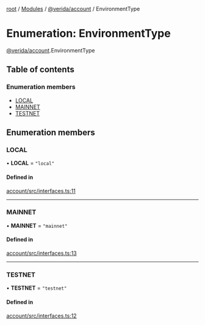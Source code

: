 [root](../README.md) / [Modules](../modules.md) / [@verida/account](../modules/verida_account.md) / EnvironmentType

# Enumeration: EnvironmentType

[@verida/account](../modules/verida_account.md).EnvironmentType

## Table of contents

### Enumeration members

- [LOCAL](verida_account.EnvironmentType.md#local)
- [MAINNET](verida_account.EnvironmentType.md#mainnet)
- [TESTNET](verida_account.EnvironmentType.md#testnet)

## Enumeration members

### LOCAL

• **LOCAL** = `"local"`

#### Defined in

[account/src/interfaces.ts:11](https://github.com/verida/verida-js/blob/7bffc4e/packages/account/src/interfaces.ts#L11)

___

### MAINNET

• **MAINNET** = `"mainnet"`

#### Defined in

[account/src/interfaces.ts:13](https://github.com/verida/verida-js/blob/7bffc4e/packages/account/src/interfaces.ts#L13)

___

### TESTNET

• **TESTNET** = `"testnet"`

#### Defined in

[account/src/interfaces.ts:12](https://github.com/verida/verida-js/blob/7bffc4e/packages/account/src/interfaces.ts#L12)
